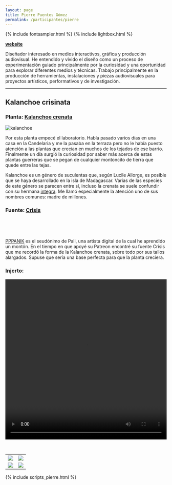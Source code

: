```yaml
---
layout: page
title: Pierre Puentes Gómez
permalink: /participantes/pierre
---
```

{% include fontsampler.html %}
{% include lightbox.html %}

**[website](https://bejuco.co/)**

Diseñador interesado en medios interactivos, gráfica y producción audiovisual. He entendido y vivido el diseño como un proceso de experimentación guiado principalmente por la curiosidad y una oportunidad para explorar diferentes medios y técnicas. Trabajo principalmente en la producción de herramientas, instalaciones y piezas audiovisuales para proyectos artísticos, performativos y de investigación.

---

## Kalanchoe crisinata

### Planta: [Kalanchoe crenata](https://colombia.inaturalist.org/taxa/519852-Kalanchoe-crenata)

![kalanchoe](/injertos/participantes/assets_pierre/kalanchoe_original.jpg)

Por esta planta empecé el laboratorio. Había pasado varios días en una casa en la Candelaria y me la pasaba en la terraza pero no le había puesto atención a las plantas que crecían en muchos de los tejados de ese barrio. Finalmente un día surgió la curiosidad por saber más acerca de estas plantas guerreras que se pegan de cualquier montoncito de tierra que quede entre las tejas.

Kalanchoe es un género de suculentas que, según Lucile Allorge, es posible que se haya desarrollado en la isla de Madagascar. Varias de las especies de este género se parecen entre sí, incluso la crenata se suele confundir con su hermana [integra](https://colombia.inaturalist.org/taxa/164330-Kalanchoe-integra). Me llamó especialmente la atención uno de sus nombres comunes: madre de millones.

### Fuente: [Crisis](https://www.patreon.com/pppanik/posts?filters[tag]=font)

&nbsp;

<div id="font_sampler"></div>

&nbsp;

[PPPANIK](https://www.youtube.com/channel/UCWBbakpo_cATqJy9Dzf9x4w) es el seudónimo de Pali, una artista digital de la cual he aprendido un montón. En el tiempo en que apoyé su Patreon encontré su fuente Crisis que me recordó la forma de la Kalanchoe crenata, sobre todo por sus tallos alargados. Supuse que sería una base perfecta para que la planta creciera.

### Injerto:

<div style="text-align:center; max-width:100%;">
  <video width="100%" height="500" controls loop>
    <source src="/injertos/participantes/assets_pierre/kalanchoe_K_0824.mp4" type="video/mp4"/>
  </video>
</div>

&nbsp;

<div class="gallery_1">
  <table>
    <tbody>
      <tr>
        <td>
          <a href="/injertos/participantes/assets_pierre/0000.png">
            <img src="/injertos/participantes/assets_pierre/0000.png">
          </a>
        </td>
        <td>
          <a href="/injertos/participantes/assets_pierre/0098.png">
            <img src="/injertos/participantes/assets_pierre/0098.png">
          </a>
        </td>
      </tr>
      <tr>
        <td>
          <a href="/injertos/participantes/assets_pierre/0132.png">
            <img src="/injertos/participantes/assets_pierre/0132.png">
          </a>
        </td>
        <td>
          <a href="/injertos/participantes/assets_pierre/0195.png">
            <img src="/injertos/participantes/assets_pierre/0195.png">
          </a>
        </td>
      </tr>
    </tbody>
  </table>
</div>

{% include scripts_pierre.html %}